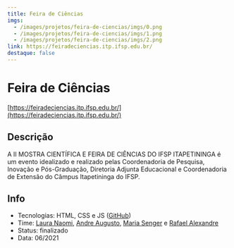 ```yaml
---
title: Feira de Ciências
imgs:
  - /images/projetos/feira-de-ciencias/imgs/0.png
  - /images/projetos/feira-de-ciencias/imgs/1.png
  - /images/projetos/feira-de-ciencias/imgs/2.png
link: https://feiradeciencias.itp.ifsp.edu.br/
destaque: false
---
```

# Feira de Ciências

[https://feiradeciencias.itp.ifsp.edu.br/](https://feiradeciencias.itp.ifsp.edu.br/)

## Descrição

A II MOSTRA CIENTÍFICA E FEIRA DE CIÊNCIAS DO IFSP ITAPETININGA é um evento idealizado e realizado pelas Coordenadoria de Pesquisa, Inovação e Pós-Graduação, Diretoria Adjunta Educacional e Coordenadoria de Extensão do Câmpus Itapetininga do IFSP.

## Info

- Tecnologias: HTML, CSS e JS ([GitHub](https://github.com/fabsoftwareitp/feiradeciencias.itp.ifsp.edu.br))
- Time: [Laura Naomi](/membros/laura-naomi), [Andre Augusto](/membros/andre-augusto), [Maria Senger](/membros/maria-senger) e [Rafael Alexandre](/membros/rafael-alexandre)
- Status: finalizado
- Data: 06/2021
